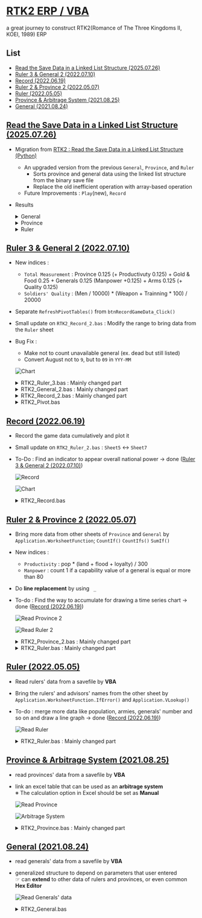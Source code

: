 # [RTK2 ERP / VBA](/README.md#rtk2-erp)

a great journey to construct RTK2(Romance of The Three Kingdoms II, KOEI, 1989) ERP


## List

- [Read the Save Data in a Linked List Structure (2025.07.26)](#read-the-save-data-in-a-linked-list-structure-20250726)
- [Ruler 3 & General 2 (2022.07.10)](#ruler-3--general-2-20220710)
- [Record (2022.06.19)](#record-20220619)
- [Ruler 2 & Province 2 (2022.05.07)](#ruler-2--province-2-20220507)
- [Ruler (2022.05.05)](#ruler-20220505)
- [Province & Arbitrage System (2021.08.25)](#province--arbitrage-system-20210825)
- [General (2021.08.24)](#general-20210824)


## [Read the Save Data in a Linked List Structure (2025.07.26)](#list)
- Migration from [RTK2 : Read the Save Data in a Linked List Structure (Python)](https://github.com/kimpro82/MyGame/pull/93)
  - An upgraded version from the previous `General`, `Province`, and `Ruler`
    - Sorts province and general data using the linked list structure from the binary save file
    - Replace the old inefficient operation with array-based operation
  - Future Improvements : `Play`(new), `Record`
- Results
    <details>
        <summary>General</summary>

    ```csv
    1	61	Cao Cao	0	0	95	91	95	60	65	99	1	0	1	255	0	1	1	0	10000	1000	80	0	0	155	103	17	Cao Cao	Cao Cao
    61	77	Sima Yi	0	0	98	67	93	88	73	98	1	95	1	255	0	2	0	0	1000	100	80	0	0	179	79	17	Cao Cao	Cao Cao
    77	87	Cao Pi	0	0	76	70	80	82	84	83	1	100	1	255	0	1	1	0	1000	100	80	0	0	187	104	17	Cao Cao	Cao Cao
    87	88	Cao Zhang	0	0	60	92	72	86	78	76	1	100	1	255	0	1	1	0	1000	100	80	0	0	190	98	17	Cao Cao	Cao Cao
    88	89	Cao Zhi	0	0	80	15	80	82	82	18	1	100	1	255	0	1	1	0	1000	100	80	0	0	192	99	17	Cao Cao	Cao Cao
    ```
    </details>
    <details>
        <summary>Province</summary>

    ```csv
    17	18	1	Cao Cao	0	0	0	0	3000	70000	0	200000	1	255	0	51	TRUE	73	74	67	10	4	55	9	Cao Cao	20000	11	0
    18	13	19	Zhang Liao	0	0	0	0	2500	45000	0	250000	1	255	0	48	FALSE	72	66	66	10	3	57	9	Cao Cao	12000	8	0
    13	8	15	Zhang Lu	0	0	0	0	2500	30000	0	240000	1	255	0	48	FALSE	70	80	75	10	3	52	6	Cao Cao	5000	1	0
    8	29	10	Xiahou Dun	0	0	18	8	2500	35000	0	80000	1	255	0	48	FALSE	65	67	72	10	2	55	3	Cao Cao	6000	2	0
    29	11	28	Xiahou Yuan	0	0	0	0	2500	45000	0	300000	1	255	0	50	TRUE	65	81	67	5	3	48	12	Cao Cao	10000	6	0
    ```
    </details>
    <details>
        <summary>Ruler</summary>

    ```csv
    1	Cao Cao	17	Sima Yi	50	0	255	1	0	0	42	8	50	50	50	50	50	50	50	50	50	50	50	50	50	50	50	50	255	255	255	255	255	0	0	0	0	0	0	18	45500	680000	4560000	143000	66	0
    2	Liu Bei	33	Zhuge Liang	50	0	255	0	0	0	130	5	50	50	50	50	50	50	50	50	50	50	50	50	50	50	50	50	255	255	255	255	255	0	0	0	0	0	0	7	4000	210000	2830000	87000	54	0
    3	Sun Quan	24	Lu Su	50	0	255	1	0	0	30	5	50	50	50	50	50	50	50	50	50	50	50	50	50	50	50	50	255	255	255	255	255	0	0	0	0	0	0	12	6500	200000	2790000	92000	39	0
    4	Meng Huo	36		50	0	255	1	0	0	250	0	50	50	50	50	50	50	50	50	50	50	50	50	50	50	50	50	255	255	255	255	255	0	0	0	0	0	0	1	1000	35000	85000	17000	8	0
    5		-333		0	0	255	255	0	0	0	0	50	50	50	50	50	50	50	50	50	50	50	50	50	50	50	50	255	255	255	255	255	0	0	0	0	0	0	0	0	0	0	0	0	0
    ```
    </details>


## [Ruler 3 & General 2 (2022.07.10)](#list)

  - New indices :
    - `Total Measurement` : Province 0.125 (+ Productivuty 0.125) + Gold & Food 0.25 + Generals 0.125 (Manpower +0.125) + Arms 0.125 (+ Quality 0.125)
    - `Soldiers' Quality` : (Men / 10000) * (Weapon + Trainning * 100) / 20000
  - Separate `RefreshPivotTables()` from `btnRecordGameData_Click()`
  - Small update on `RTK2_Record_2.bas` : Modify the range to bring data from the `Ruler` sheet
  - Bug Fix :
    - Make not to count unavailable general (ex. dead but still listed)
    - Convert August not to `9`, but to `09` in `YYY-MM`

    ![Chart](Images/RTK2_Record_Chart_2.PNG)

    <details>
        <summary>RTK2_Ruler_3.bas : Mainly changed part</summary>

    ```vba
    Sub ReadRulerData()

        ……
            ……
                ……

                'print the number of the generals
                output.Offset(row, 50).Value = Application.WorksheetFunction.IfError( _
                    Application.WorksheetFunction.CountIfs( _
                        Sheet5.Range("K:K"), _
                        row, _
                        Sheet5.Range("Z:Z"), _
                        ">0" _
                    ), _
                    "" _
                )

                ……

                'print total measurement (new)
                'weight : Province 0.125 (+ Productivuty 0.125) / Gold & Food 0.25 / Generals 0.125 (Manpower +0.125) / Arms 0.125 (+ Quality 0.125)
                output.Offset(row, 57).Value = Application.WorksheetFunction.IfError( _
                    (output.Offset(row, 43).Value + output.Offset(row, 49).Value / 50) * 0.125 _
                    + (output.Offset(row, 45).Value + output.Offset(row, 46).Value) / 2 / 300 * 0.25 _
                    + (output.Offset(row, 50).Value + output.Offset(row, 56).Value * 2) / (255 / 41) * 0.125 _
                    + (output.Offset(row, 51).Value + output.Offset(row, 52).Value) / (255 / 41) * 0.125 _
                    , _
                    "" _
                )

                ……
            ……
        ……

    End Sub
    ```
    </details>

    <details>
        <summary>RTK2_General_2.bas : Mainly changed part</summary>

    ```vba
    Sub ReadGeneralData()

        ……
            ……
                ……

                'print the soldiers' quality : (men / 10000) * (weapon + trainning * 100) / 20000
                output.Offset(row, 43).Value = _
                    (output.Offset(row, 16).Value + output.Offset(row, 17).Value * 256) / 10000 _
                    * (output.Offset(row, 18).Value + output.Offset(row, 19).Value * 256 _
                        + output.Offset(row, 20).Value * 100) _
                    / 20000

                ……
            ……
        ……

    End Sub
    ```
    </details>

    <details>
        <summary>RTK2_Record_2.bas : Mainly changed part</summary>

    ```vba
    Sub RecordGameData()

        ……

        'Call the file's date (YYY-MM)
        ……

        mm = mm + 1                                             'add 1 because Jan : 0, Feb : 1
        If mm < 10 Then
            Range("B4") = 0 & mm
            ym = CStr(yyy) & "-0" & CStr(mm)
        ……

        ……

        'Get the New Data
        Range("C8:BI23").Offset(row, 0) = Sheet7.Range("B9:BH24").Value

        ……

    End Sub
    ```
    ```vba
    Private Sub btnRecordGameData_Click()

        ……

        'Skip excel formula calculation temporarily
        ……
            Call Sheet9.RefreshPivotTables
        ……

    End Sub
    ```
    </details>

    <details>
        <summary>RTK2_Pivot.bas</summary>

    ```vba
    Option Explicit


    ' Refresh all the Pivot Table and Chart
    Sub RefreshPivotTables()

            PivotTables("PivotTable1").PivotCache.Refresh
            PivotTables("PivotTable2").PivotCache.Refresh

    End Sub
    ```
    ```vba
    Private Sub BtnRefresh_Click()

        Application.Calculation = xlManual                                          'Skip excel formula calculation temporarily
            Call RefreshPivotTables
        Application.Calculation = xlAutomatic

    End Sub
    ```
    </details>

## [Record (2022.06.19)](#list)

- Record the game data cumulatively and plot it
- Small update on `RTK2_Ruler_2.bas` : `Sheet5` ↔ `Sheet7`
- To-Do : Find an indicator to appear overall national power → done ([Ruler 3 & General 2 (2022.07.10)](#ruler-3--general-2-20220710))

  ![Record](Images/RTK2_Record.PNG)

  ![Chart](Images/RTK2_Record_Chart.PNG)

    <details>
        <summary>RTK2_Record.bas</summary>

    ```vba
    Option Explicit
    ```
    ```vba
    Sub RecordGameData()

        'Call the target file's path that user entered
        Dim path As String
        path = "C:\Game\Koei\RTK2\" & Range("B1")

        'Check if the file exists
        Dim fileChk As Boolean                                  'default : False
        If (Len(Dir(path)) > 0) Then fileChk = True
        Range("B2") = fileChk

        Dim fn As Integer                                       'fn : file number
        fn = FreeFile

        'Call the file's date (YYY-MM)
        Dim yyy As Byte, mm As Byte, ym As String

            'Read the file
            Open path For Binary Access Read As #fn
                Get #fn, 13, yyy
                Get #fn, 15, mm
            Close #fn

        Range("B3") = yyy

        mm = mm + 1                                             'add 1 because Jan : 0, Feb : 1
        If mm + 1 < 10 Then
            Range("B4") = 0 & mm
            ym = CStr(yyy) & "-0" & CStr(mm)
        Else
            Range("B4") = mm
            ym = CStr(yyy) & "-" & CStr(mm)
        End If
        Debug.Print "yyy-mm : " & ym                            'test : ok

        'Get the Zero Point
        Dim zero As Range
        Set zero = Range("A8")                                  'don't forget 'Set'!

        'Get the Starting Row Number for New Data
        Dim row As Integer
        row = Sheet8.UsedRange.Rows.Count - zero.row + 1        'do not add any format in the data area (it causes there to be recognized as used range)
        Debug.Print "new data starts from row " & row

        'Get the New Data
        Range("C8:BG23").Offset(row, 0) = Sheet7.Range("B9:BF24").Value

        'Fill Filename and YYY-MM
        Dim i As Integer, n As Integer
        n = 16                                                  'if the ruler doesn't exist?
        Debug.Print "new data's row : " & n                     'test : ok
        Debug.Print zero.Offset(row, 0).row                     'test : ok
        For i = 1 To n
            zero.Offset(row + i - 1, 0) = Range("b1").Value
            zero.Offset(row + i - 1, 1) = ym

            'when the ruler's slot is empty
            If zero.Offset(row + i - 1, 3) = 0 Then
                zero.Offset(row + i - 1, 2) = 99
            1ㄱ  End If
        Next i

    End Sub
    ```
    ```vba
    Sub btnRecordGameData_Click()

        'Unify the save file name among all the sheets
        Sheet5.Range("B1").Value = Range("B1")
        Sheet6.Range("B1").Value = Range("B1")
        Sheet7.Range("B1").Value = Range("B1")

        'Skip excel formula calculation temporarily
        Application.Calculation = xlManual
            Call Sheet5.ReadGeneralData
            Call Sheet6.ReadProvinceData
            Call Sheet7.ReadRulerData
            Call Sheet8.RecordGameData
        Application.Calculation = xlAutomatic

        ' Refresh the Pivot Table and Chart
        Sheet9.PivotTables("PivotTable").PivotCache.Refresh

    End Sub
    ```
    <details>


## [Ruler 2 & Province 2 (2022.05.07)](#list)

- Bring more data from other sheets of `Province` and `General` by `Application.WorksheetFunction`; `CountIf()` `CountIfs()` `SumIf()`
- New indices :
  - `Productivity` : pop * (land + flood + loyalty) / 300
  - `Manpower` : count 1 if a capability value of a general is equal or more than 80
- Do **line replacement** by using ` _`
- To-do : Find the way to accumulate for drawing a time series chart → done ([Record (2022.06.19)](#record-20220619))

    ![Read Province 2](Images/RTK2_ReadProvince_2.PNG)

    ![Read Ruler 2](Images/RTK2_ReadRuler_2.PNG)

    <details>
        <summary>RTK2_Province_2.bas : Mainly changed part</summary>

    ```vba
    Sub ReadProvinceData()

        ……

        'Read the file
        Open path For Binary Access Read As #fn

            ……

            'loop for each row
            While pos < posEnd

                ……

                'print population (1 = 10,000 people)
                output.Offset(row, 35).Value = ( _
                    output.Offset(row, 15).Value * 256 _
                    + output.Offset(row, 14).Value _
                ) / 100

                ……

                'print productivity : pop * (land + flood + loyalty) / 300
                output.Offset(row, 39).Value = ( _
                    output.Offset(row, 35).Value _
                    * _
                    ( _
                        output.Offset(row, 22).Value _
                        + output.Offset(row, 23).Value _
                        + output.Offset(row, 24).Value _
                    ) / 300 _
                )

                ……

            Wend

        Close #fn

    End Sub
    ```
    </details>

    <details>
        <summary>RTK2_Ruler.bas : Mainly changed part</summary>

    ```vba
    Sub ReadRulerData()

        ……

        'Read the file
        Open path For Binary Access Read As #fn

            ……

            'loop for each row
            While pos < posEnd
                
                ……

                'print the ruler's name
                output.Offset(row, 41).Value = Application.WorksheetFunction.IfError( _
                    Application.VLookup( _
                        output.Offset(row, 0).Value + output.Offset(row, 1).Value * 256 - 53, _
                        Sheet7.Range("A:B"), _
                        2, _
                        False _
                    ), _
                    "" _
                )

                ……

                'print the number of the provinces
                output.Offset(row, 43).Value = Application.WorksheetFunction.IfError( _
                    Application.WorksheetFunction.CountIf( _
                        Sheet6.Range("S:S"), _
                        row _
                    ), _
                    "" _
                )

                ……

                'print the average loyalty (weighted)
                'caution : exiled rulers cause an error : divide by zero → infinity → stack overflow
                output.Offset(row, 48).Value = Application.WorksheetFunction.IfError( _
                    Application.WorksheetFunction.SumIf( _
                        Sheet6.Range("S:S"), _
                        row, _
                        Sheet6.Range("AO:AO") _
                    ) / Application.WorksheetFunction.Max(1, output.Offset(row, 44).Value), _
                    "" _
                )

                ……

                'print the manpower (War)
                output.Offset(row, 53).Value = Application.WorksheetFunction.IfError( _
                    Application.WorksheetFunction.CountIfs( _
                        Sheet7.Range("K:K"), _
                        row, _
                        Sheet7.Range("F:F"), _
                        ">=80" _
                    ), _
                    "" _
                )

                ……

            Wend

        Close #fn

    End Sub
    ```
    </details>


## [Ruler (2022.05.05)](#list)

- Read rulers' data from a savefile by **VBA**
- Bring the rulers' and advisors' names from the other sheet by `Application.WorksheetFunction.IfError()` and `Application.VLookup()`
- To-do : merge more data like population, armies, generals' number and so on and draw a line graph → done ([Record (2022.06.19)](#record-20220619))

    ![Read Ruler](Images/RTK2_ReadRuler.PNG)

    <details>
        <summary>RTK2_Ruler.bas : Mainly changed part</summary>

    ```vba
    Sub ReadRulerData()

        ……

        'Read the file
        Open path For Binary Access Read As #fn

            ……

            'loop for each row
            While pos < posEnd
                
                ……

                'print the ruler's name
                output.Offset(row, 41).Value = Application.WorksheetFunction.IfError(Application.VLookup(output.Offset(row, 0).Value + output.Offset(row, 1).Value * 256 - 53, Sheet7.Range("A:B"), 2, False), "")

                'print the advisor's name
                output.Offset(row, 42).Value = Application.WorksheetFunction.IfError(Application.VLookup(output.Offset(row, 4).Value + output.Offset(row, 5).Value * 256 - 53, Sheet7.Range("A:B"), 2, False), "")

                ……

            Wend

        Close #fn

    End Sub
    ```
    ```vba
    Private Sub btnReadRulerData_Click()

        ' Skip excel formula calculation temporarily
        Application.Calculation = xlManual
            Call ReadRulerData
        Application.Calculation = xlAutomatic

    End Sub
    ```
    </details>


## [Province & Arbitrage System (2021.08.25)](#list)

- read provinces' data from a savefile by **VBA**
- link an excel table that can be used as an **arbitrage system**  
※ The calculation option in Excel should be set as **Manual** 

    ![Read Province](Images/RTK2_ReadProvince_header.png)

    ![Arbitrage System](Images/RTK2_ArbitrageSystem.png)

    <details>
        <summary>RTK2_Province.bas : Mainly changed part</summary>

    ```vba
    Sub ReadProvinceData()

        ……

        'Read the file
        Open path For Binary Access Read As #fn

            ……

            Dim data As Byte

            'loop for each row
            While pos <= posEnd
                
                'loop for shifting cell to the right
                While col <= interval
                    Get #fn, pos, data                      'read data one by one
                    output.Offset(row, col).Value = data    'print each byte

                    pos = pos + 1
                    col = col + 1
                Wend

                'print #province
                output.Offset(row, 0).Value = row

                ……

            Wend

        Close #fn

    End Sub
    ```
    ```vba
    Private Sub btnReadProvinceData_Click()

        ' Skip excel formula calculation temporarily
        Application.Calculation = xlManual
            Call ReadProvinceData
        Application.Calculation = xlAutomatic

    End Sub
    ```
    </details>


## [General (2021.08.24)](#list)

- read generals' data from a savefile by **VBA**
- generalized structure to depend on parameters that user entered  
  ☞ can **extend** to other data of rulers and provinces, or even common **Hex Editor**

    ![Read Generals' data](Images/RTK2_ReadGeneral.gif)

    <details>
        <summary>RTK2_General.bas</summary>

    ```vba
    Option Explicit


    Sub ReadGeneral()

        'Call the target file's path that user entered
        Dim path As String
        path = ThisWorkbook.path & Application.PathSeparator & Range("B1")

        'Check if the file exists
        Dim fileChk As Boolean                              'default : False
        If (Len(Dir(path)) > 0) Then fileChk = True
        Range("B2") = fileChk

        Dim fn As Integer                                   'fn : file number
        fn = FreeFile

        'Read the file
        Open path For Binary Access Read As #fn

            'call parameters that user entered on the sheet
            Dim pos, posEnd, interval As Integer
            pos = Range("B3").Value
            interval = Range("B4").Value
            posEnd = Range("B5").Value

            'initialize criteria
            Dim row, col, colEnd As Integer
            row = 1
            col = 1
            colEnd = pos + interval

            'set offset location for output
            Dim output As Range
            Set output = Range("B8")

            'declare name variable for gathering byte data
            Dim data As Byte, name As String
            name = ""

            'loop for each row
            While pos <= posEnd

                'loop for shifting cell to the right
                While col <= interval
                    Get #fn, pos, data                      'read data one by one
                    If col >= 27 Then
                        name = name & Chr(data)             'assemble name from each byte
                    output.Offset(row, col).Value = data    'print each byte

                    pos = pos + 1
                    col = col + 1
                Wend

                'print the general name of the recent row
                output.Offset(row, 0).Value = name
                name = ""

                'set parameters for the next loop
                row = row + 1
                col = 1
                colEnd = colEnd + interval                  'set the end for the next row

            Wend

        Close #fn

    End Sub
    ```
    ```vba
    Private Sub btnReadGeneralData_Click()

        ' Skip excel formula calculation temporarily
        Application.Calculation = xlManual
            Call ReadGeneralData
        Application.Calculation = xlAutomatic

    End Sub
    ```
    </details>